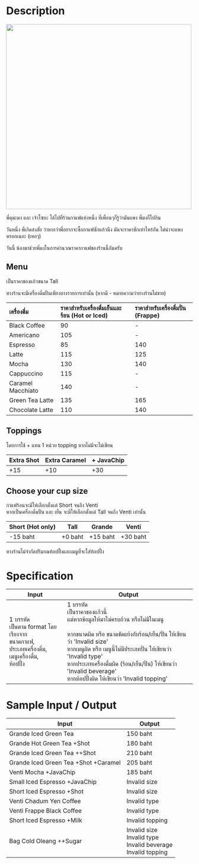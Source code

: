 # Description
<img src="https://cdn-starbucks.netdna-ssl.com/uploads/images/_framed/F7JHOenh-3500-2333.JPG" width="500px">

พี่คุมะมง และ เจ้าโซบะ ได้ไปที่ร้านกาแฟแห่งหนึ่ง ที่เพื่อนๆก็รู้ว่ามันแพง พี่มงก็ไปกิน

วันหนึ่ง พี่เกิดสงสัย ว่าหากว่าพี่อยากจะซื้อกาแฟซักแก้วนึง มันจะราคาซักเท่าไหร่กัน ไม่น่าจะแพงหรอกเนอะ (เหอๆ)

วันนี้ น้องมาช่วยพี่มงในการคำนวณราคากาแฟของร้านนี้กันครับ

## Menu
เป็นราคาของแก้วขนาด Tall

ทางร้านจะมีเครื่องดึ่มปั่นเพียงบางรายการเท่านั้น (หากมี - หมายความว่าทางร้านไม่ขาย)

| เครื่องดึ่ม    |ราคาสำหรับเครื่องดึ่มเย็นและร้อน (Hot or Iced)|ราคาสำหรับเครื่องดึ่มปั่น (Frappe)|
| :------------- | :------------- | :------------- |
| Black Coffee| 90|-|
|Americano|105|-|
|Espresso|85|140|
|Latte|115|125|
|Mocha|130|140|
|Cappuccino|115|-|
|Caramel Macchiato|140|-|
|Green Tea Latte|135|165|
|Chocolate Latte|110|140|

## Toppings
โดยการใช้ + แทน 1 หน่วย topping หากไม่มีจะไม่เขียน

|Extra Shot|Extra Caramel|+ JavaChip|
|-|-|-|
|+15|+10|+30|

## Choose your cup size
กาแฟร้อนจะมีให้เลือกตั้งแต่ Short จนถึง Venti <br>
หากเป็นเครื่องดึ่มปั่น และ เย็น จะมีให้เลือกตั้งแต่ Tall จนถึง Venti เท่านั้น

|Short (Hot only)|Tall|Grande|Venti|
|-|-|-|-|
|-15 baht|+0 baht|+15 baht|+30 baht|

ทางร้านไม่จำกัดปริมาณท้อปปี้งและเมนูที่จะใส่ท้อปปี้ง

# Specification
|Input|Output|
|-|-|
|1 บรรทัด <br> เป็นตาม format โดยเรียงจาก <br> ขนาดกาแฟ, <br> ประเภทเครื่องดึ่ม, <br> เมนูเครื่องดื่ม, <br> ท้อปปี้ง|1 บรรทัด <br> เป็นราคาของแก้วนี้ <br> แต่หากข้อมูลให้มาไม่ครบถ้วน หรือไม่มีในเมนู​ <br><br> หากขนาดผิด หรือ ขนาดขัดแย้งกับร้อน/เย็น/ปั่น ให้เขียนว่า 'Invalid size' <br> หากเมนูผิด หรือ เมนูนี้ไม่มีประเภทปั่น ให้เขียนว่า 'Invalid type' <br> หากประเภทเครื่องดื่มผิด (ร้อน/เย็น/ปั่น) ให้เขียนว่า 'Invalid beverage' <br> หากท้อปปี้งผิด ให้เขียนว่า 'Invalid topping' <br>|

# Sample Input / Output
|Input|Output|
|-|-|
|Grande Iced Green Tea|150 baht|
|Grande Hot Green Tea +Shot|180 baht|
|Grande Iced Green Tea ++Shot|210 baht|
|Grande Iced Green Tea +Shot +Caramel|205 baht|
|Venti Mocha +JavaChip|185 baht|
|Small Iced Espresso +JavaChip|Invalid size|
|Short Iced Espresso +Shot|Invalid size|
|Venti Chadum Yen Coffee|Invalid type|
|Venti Frappe Black Coffee|Invalid type|
|Short Iced Espresso +Milk|Invalid topping|
|Bag Cold Oleang ++Sugar|Invalid size <br> Invalid type <br> Invalid beverage <br> Invalid topping|
